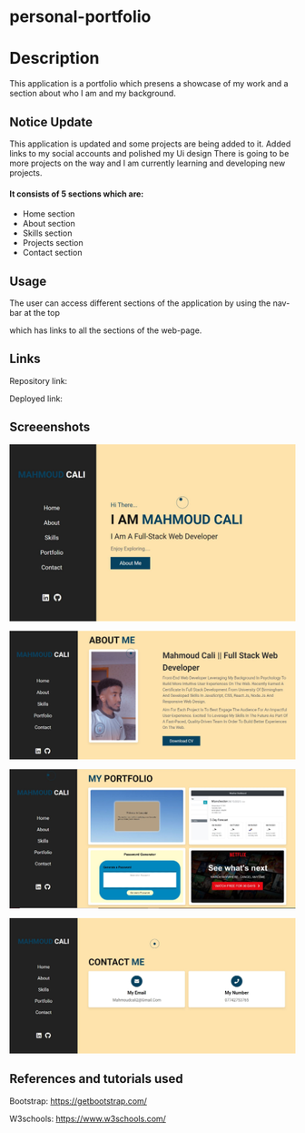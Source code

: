 # personal-portfolio
# Description 
This application is a portfolio which presens a showcase of my work and a section about who I am and my background.

## Notice Update
This application is updated and some projects are being added to it.
Added links to my social accounts and polished my Ui design
There is going to be more projects on the way and I am currently learning and developing new projects. 

#### It consists of 5 sections which are: 
* Home section 
* About section 
* Skills section 
* Projects section 
* Contact section 

## Usage 
The user can access different sections of the application by using the nav-bar at the top 

which has links to all the sections of the web-page.

## Links
Repository link: 

Deployed link: 

## Screeenshots 
![Image of home section](images/home-page.JPG)

![Image of about section](images/about-page.JPG)

![Image of project section](images/projects-page.JPG)

![Image of contact section](images/contact-page.JPG)

## References and tutorials used
Bootstrap: https://getbootstrap.com/

W3schools: https://www.w3schools.com/